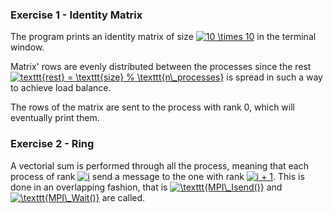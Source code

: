 ### Exercise 1 - Identity Matrix

The program prints an identity matrix of size <a href="https://www.codecogs.com/eqnedit.php?latex=10&space;x&space;10" target="_blank"><img src="https://latex.codecogs.com/gif.latex?10&space;x&space;10" title="10 \times 10" /></a> in the terminal window. 

Matrix' rows are evenly distributed between the processes since the rest 
<a href="https://www.codecogs.com/eqnedit.php?latex=10&space;x&space;10" target="_blank"><img src="https://latex.codecogs.com/gif.latex?10&space;x&space;10" title="texttt{rest} = \texttt{size} % \texttt{n\_processes} " /></a> is spread in such a way to achieve load balance.

The rows of the matrix are sent to the process with rank 0, which will eventually print them.

### Exercise 2 - Ring

A vectorial sum is performed through all the process, meaning that each process of rank <a href="https://www.codecogs.com/eqnedit.php?latex=10&space;x&space;10" target="_blank"><img src="https://latex.codecogs.com/gif.latex?10&space;x&space;10" title="i" /></a>  send a message to the one with rank <a href="https://www.codecogs.com/eqnedit.php?latex=10&space;x&space;10" target="_blank"><img src="https://latex.codecogs.com/gif.latex?10&space;x&space;10" title="i + 1" /></a>. This is done in an overlapping fashion, that is <a href="https://www.codecogs.com/eqnedit.php?latex=10&space;x&space;10" target="_blank"><img src="https://latex.codecogs.com/gif.latex?10&space;x&space;10" title="\texttt{MPI\_Isend()}" /></a>
and <a href="https://www.codecogs.com/eqnedit.php?latex=10&space;x&space;10" target="_blank"><img src="https://latex.codecogs.com/gif.latex?10&space;x&space;10" title="\texttt{MPI\_Wait()}" /></a> are called.



